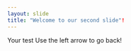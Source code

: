 ```yaml
---
layout: slide
title: "Welcome to our second slide"!
---
```

Your test
Use the left arrow to go back!
